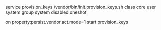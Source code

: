 service provision_keys /vendor/bin/init.provision_keys.sh
class core
user system
group system
disabled
oneshot

on property:persist.vendor.act.mode=1
start provision_keys